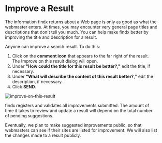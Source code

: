 # Improve a Result

The information findx returns about a Web page is only as good as what the webmaster enters. At times, you may encounter very general page titles and descriptions that don't tell you much. You can help make findx better by improving the title and description for a result.


Anyone can improve a search result. To do this:


1. Click on the **comment icon** that appears to the far right of the result. The Improve on this result dialog will open.
2. Under **"How could the title for this result be better?,"** edit the title, if necessary.
3. Under **"What will describe the content of this result better?,"** edit the description, if necessary. 
4. Click **SEND**.

![improve-on-this-result](https://help.findx.com/_media/media/improve-on-this-result.png)

findx registers and validates all improvements submitted. The amount of time it takes to review and update a result will depend on the total number of pending suggestions.


Eventually, we plan to make suggested improvements public, so that webmasters can see if their sites are listed for improvement. We will also list the changes made to a result publicly.
